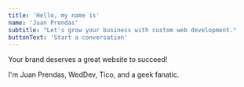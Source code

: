 ```yaml
---
title: 'Hello, my name is'
name: 'Juan Prendas'
subtitle: "Let's grow your business with custom web development."
buttonText: 'Start a conversation'
---
```


Your brand deserves a great website to succeed!

I'm Juan Prendas, WedDev, Tico, and a geek fanatic.
